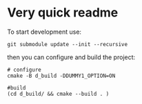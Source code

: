 # Very quick readme

To start development use:

```
git submodule update --init --recursive
```

then you can configure and build the project:

```
# configure
cmake -B d_build -DDUMMY1_OPTION=ON

#build
(cd d_build/ && cmake --build . )
```
